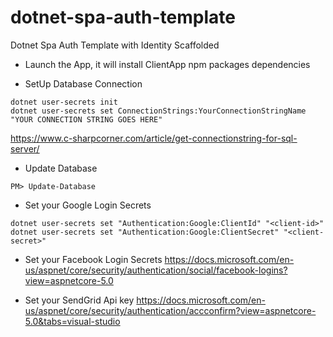 # dotnet-spa-auth-template
Dotnet Spa Auth Template with Identity Scaffolded

- Launch the App, it will install ClientApp npm packages dependencies

- SetUp Database Connection
```
dotnet user-secrets init
dotnet user-secrets set ConnectionStrings:YourConnectionStringName "YOUR CONNECTION STRING GOES HERE"
```
https://www.c-sharpcorner.com/article/get-connectionstring-for-sql-server/


- Update Database
```
PM> Update-Database
```
- Set your Google Login Secrets
```
dotnet user-secrets set "Authentication:Google:ClientId" "<client-id>"
dotnet user-secrets set "Authentication:Google:ClientSecret" "<client-secret>"
```
- Set your Facebook Login Secrets
https://docs.microsoft.com/en-us/aspnet/core/security/authentication/social/facebook-logins?view=aspnetcore-5.0

- Set your SendGrid Api key
https://docs.microsoft.com/en-us/aspnet/core/security/authentication/accconfirm?view=aspnetcore-5.0&tabs=visual-studio
